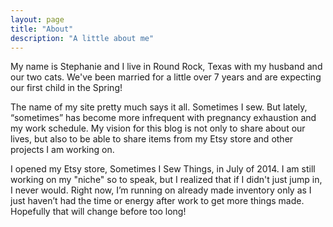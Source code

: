 ```yaml
---
layout: page
title: "About"
description: "A little about me"
---
```


My name is Stephanie and I live in Round Rock, Texas with my husband and our two cats. We've been married for a little over 7 years and are expecting our first child in the Spring!

The name of my site pretty much says it all. Sometimes I sew. But lately, “sometimes” has become more infrequent with pregnancy exhaustion and my work schedule. My vision for this blog is not only to share about our lives, but also to be able to share items from my Etsy store and other projects I am working on.

I opened my Etsy store, Sometimes I Sew Things, in July of 2014. I am still working on my "niche" so to speak, but I realized that if I didn't just jump in, I never would. Right now, I’m running on already made inventory only as I just haven’t had the time or energy after work to get more things made. Hopefully that will change before too long!